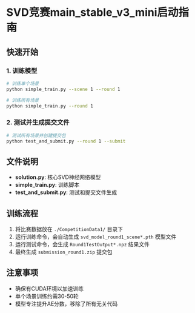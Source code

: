 # SVD竞赛main_stable_v3_mini启动指南

## 快速开始

### 1. 训练模型
```bash
# 训练单个场景
python simple_train.py --scene 1 --round 1

# 训练所有场景
python simple_train.py --round 1
```

### 2. 测试并生成提交文件
```bash
# 测试所有场景并创建提交包
python test_and_submit.py --round 1 --submit
```

## 文件说明

- **solution.py**: 核心SVD神经网络模型
- **simple_train.py**: 训练脚本
- **test_and_submit.py**: 测试和提交文件生成

## 训练流程

1. 将比赛数据放在 `./CompetitionData1/` 目录下
2. 运行训练命令，会自动生成 `svd_model_round1_scene*.pth` 模型文件
3. 运行测试命令，会生成 `Round1TestOutput*.npz` 结果文件
4. 最终生成 `submission_round1.zip` 提交包

## 注意事项

- 确保有CUDA环境以加速训练
- 单个场景训练约需30-50轮
- 模型专注提升AE分数，移除了所有无关代码